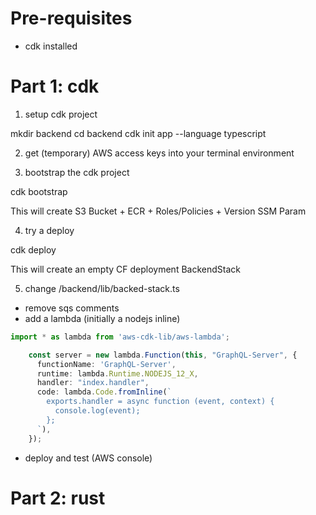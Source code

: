 # Pre-requisites

- cdk installed

# Part 1: cdk

1. setup cdk project

mkdir backend
cd backend
cdk init app --language typescript

2. get (temporary) AWS access keys into your terminal environment

3. bootstrap the cdk project

cdk bootstrap

This will create S3 Bucket + ECR + Roles/Policies + Version SSM Param

4. try a deploy

cdk deploy

This will create an empty CF deployment BackendStack

5. change /backend/lib/backed-stack.ts

- remove sqs comments
- add a lambda (initially a nodejs inline)

``` ts
import * as lambda from 'aws-cdk-lib/aws-lambda';
```

``` ts
    const server = new lambda.Function(this, "GraphQL-Server", {
      functionName: 'GraphQL-Server',
      runtime: lambda.Runtime.NODEJS_12_X,
      handler: "index.handler",
      code: lambda.Code.fromInline(`
        exports.handler = async function (event, context) {
          console.log(event);
        };
      `),
    });
```

- deploy and test (AWS console)

# Part 2: rust